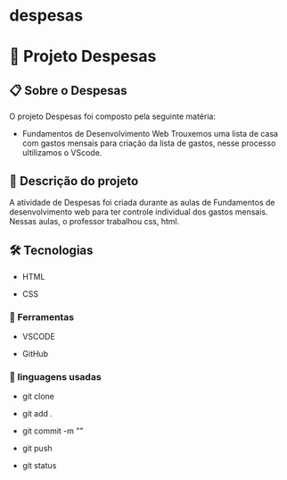 # despesas

# 🚀 Projeto Despesas

## 📋 Sobre o Despesas

O projeto Despesas foi composto pela seguinte matéria:

* Fundamentos de Desenvolvimento Web
Trouxemos uma lista de casa com gastos mensais para criação da lista de gastos, nesse processo 
ultilizamos o VScode.

## 📄 Descrição do projeto
A atividade de Despesas foi criada durante as aulas de Fundamentos de desenvolvimento web para ter controle individual dos gastos mensais. Nessas aulas, o professor trabalhou css, html.

 ## 🛠️ Tecnologias  

* HTML

* CSS

### 🔧 Ferramentas

* VSCODE

* GitHub

### 📁 linguagens usadas

* git clone

* git add .

* git commit -m ""

* git push

* git status